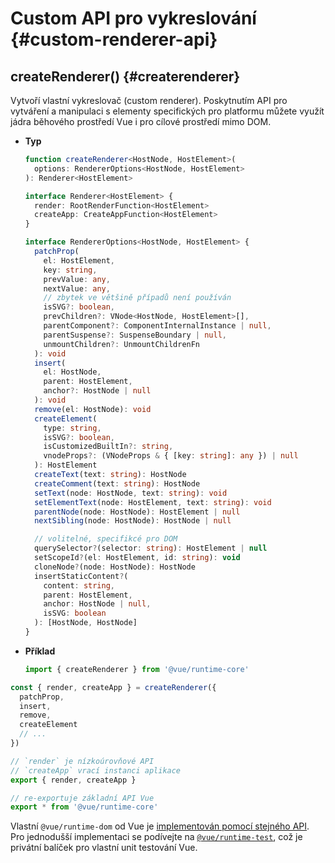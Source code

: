 # Custom API pro vykreslování {#custom-renderer-api}

## createRenderer() {#createrenderer}

Vytvoří vlastní vykreslovač (custom renderer). Poskytnutím API pro vytváření a manipulaci s elementy specifických pro platformu můžete využít jádra běhového prostředí Vue i pro cílové prostředí mimo DOM.

- **Typ**

  ```ts
  function createRenderer<HostNode, HostElement>(
    options: RendererOptions<HostNode, HostElement>
  ): Renderer<HostElement>

  interface Renderer<HostElement> {
    render: RootRenderFunction<HostElement>
    createApp: CreateAppFunction<HostElement>
  }

  interface RendererOptions<HostNode, HostElement> {
    patchProp(
      el: HostElement,
      key: string,
      prevValue: any,
      nextValue: any,
      // zbytek ve většině případů není používán
      isSVG?: boolean,
      prevChildren?: VNode<HostNode, HostElement>[],
      parentComponent?: ComponentInternalInstance | null,
      parentSuspense?: SuspenseBoundary | null,
      unmountChildren?: UnmountChildrenFn
    ): void
    insert(
      el: HostNode,
      parent: HostElement,
      anchor?: HostNode | null
    ): void
    remove(el: HostNode): void
    createElement(
      type: string,
      isSVG?: boolean,
      isCustomizedBuiltIn?: string,
      vnodeProps?: (VNodeProps & { [key: string]: any }) | null
    ): HostElement
    createText(text: string): HostNode
    createComment(text: string): HostNode
    setText(node: HostNode, text: string): void
    setElementText(node: HostElement, text: string): void
    parentNode(node: HostNode): HostElement | null
    nextSibling(node: HostNode): HostNode | null

    // volitelné, specifikcé pro DOM
    querySelector?(selector: string): HostElement | null
    setScopeId?(el: HostElement, id: string): void
    cloneNode?(node: HostNode): HostNode
    insertStaticContent?(
      content: string,
      parent: HostElement,
      anchor: HostNode | null,
      isSVG: boolean
    ): [HostNode, HostNode]
  }
  ```

- **Příklad**

  ```js
  import { createRenderer } from '@vue/runtime-core'

```javascript
const { render, createApp } = createRenderer({
  patchProp,
  insert,
  remove,
  createElement
  // ...
})

// `render` je nízkoúrovňové API
// `createApp` vrací instanci aplikace
export { render, createApp }

// re-exportuje základní API Vue
export * from '@vue/runtime-core'
```

Vlastní `@vue/runtime-dom` od Vue je [implementován pomocí stejného API](https://github.com/vuejs/core/blob/main/packages/runtime-dom/src/index.ts). Pro jednodušší implementaci se podívejte na [`@vue/runtime-test`](https://github.com/vuejs/core/blob/main/packages/runtime-test/src/index.ts), což je privátní balíček pro vlastní unit testování Vue.
